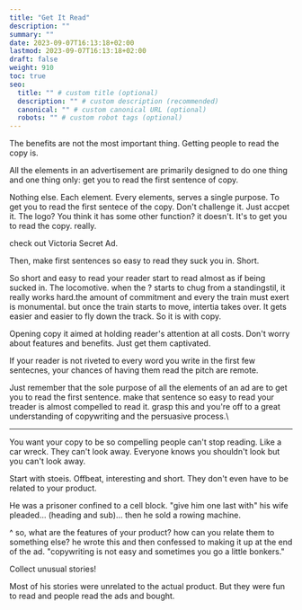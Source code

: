 ```yaml
---
title: "Get It Read"
description: ""
summary: ""
date: 2023-09-07T16:13:18+02:00
lastmod: 2023-09-07T16:13:18+02:00
draft: false
weight: 910
toc: true
seo:
  title: "" # custom title (optional)
  description: "" # custom description (recommended)
  canonical: "" # custom canonical URL (optional)
  robots: "" # custom robot tags (optional)
---
```


The benefits are not the most important thing. Getting people to read the copy is.

All the elements in an advertisement are primarily designed to do one thing and one thing only: get you to read the first sentence of copy.

Nothing else. Each element. Every elements, serves a single purpose. To get you to read the first sentece of the copy. Don't challenge it. Just accpet it. The logo? You think it has some other function? it doesn't. It's to get you to read the copy. really.

check out Victoria Secret Ad.

Then, make first sentences so easy to read they suck you in. Short.

So short and easy to read your reader start to read almost as if being sucked in. The locomotive. when the ? starts to chug from a standingstil, it really works hard.the amount of commitment and every the train must exert is monumental. but once the train starts to move, intertia takes over. It gets easier and easier to fly down the track. So it is with copy.

Opening copy it aimed at holding reader's attention at all costs. Don't worry about features and benefits. Just get them captivated.

If your reader is not riveted to every word you write in the first few sentecnes, your chances of having them read the pitch are remote.

Just remember that the sole purpose of all the elements of an ad are to get you to read the first sentence. make that sentence so easy to read your treader is almost compelled to read it. grasp this and you're off to a great understanding of copywriting and the persuasive process.\

---

You want your copy to be so compelling people can't stop reading. Like a car wreck. They can't look away. Everyone knows you shouldn't look but you can't look away.

Start with stoeis. Offbeat, interesting and short. They don't even have to be related to your product.

He was a prisoner confined to a cell block. "give him one last with" his wife pleaded... (heading and sub)... then he sold a rowing machine.

^ so, what are the features of your product? how can you relate them to something else? he wrote this and then confessed to making it up at the end of the ad. "copywriting is not easy and sometimes you go a little bonkers."

Collect unusual stories!

Most of his stories were unrelated to the actual product. But they were fun to read and people read the ads and bought.
